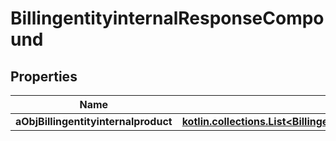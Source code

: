 
# BillingentityinternalResponseCompound

## Properties
| Name | Type | Description | Notes |
| ------------ | ------------- | ------------- | ------------- |
| **aObjBillingentityinternalproduct** | [**kotlin.collections.List&lt;BillingentityinternalproductResponseCompound&gt;**](BillingentityinternalproductResponseCompound.md) |  |  |




